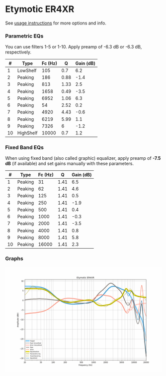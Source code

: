 # Etymotic ER4XR
See [usage instructions](https://github.com/jaakkopasanen/AutoEq#usage) for more options and info.

### Parametric EQs
You can use filters 1-5 or 1-10. Apply preamp of -6.3 dB or -6.3 dB, respectively.

|   # | Type      |   Fc (Hz) |    Q |   Gain (dB) |
|-----|-----------|-----------|------|-------------|
|   1 | LowShelf  |       105 | 0.7  |         6.2 |
|   2 | Peaking   |       186 | 0.88 |        -1.4 |
|   3 | Peaking   |       813 | 1.33 |         2.5 |
|   4 | Peaking   |      1658 | 0.49 |        -3.5 |
|   5 | Peaking   |      6952 | 1.06 |         6.3 |
|   6 | Peaking   |        54 | 2.52 |         0.2 |
|   7 | Peaking   |      4920 | 4.43 |        -0.6 |
|   8 | Peaking   |      6219 | 5.99 |         1.1 |
|   9 | Peaking   |      7326 | 6    |        -1.2 |
|  10 | HighShelf |     10000 | 0.7  |         1.2 |

### Fixed Band EQs
When using fixed band (also called graphic) equalizer, apply preamp of **-7.5 dB** (if available) and set gains manually with these parameters.

|   # | Type    |   Fc (Hz) |    Q |   Gain (dB) |
|-----|---------|-----------|------|-------------|
|   1 | Peaking |        31 | 1.41 |         6.5 |
|   2 | Peaking |        62 | 1.41 |         4.6 |
|   3 | Peaking |       125 | 1.41 |         0.5 |
|   4 | Peaking |       250 | 1.41 |        -1.9 |
|   5 | Peaking |       500 | 1.41 |         0.4 |
|   6 | Peaking |      1000 | 1.41 |        -0.3 |
|   7 | Peaking |      2000 | 1.41 |        -3.5 |
|   8 | Peaking |      4000 | 1.41 |         0.8 |
|   9 | Peaking |      8000 | 1.41 |         5.8 |
|  10 | Peaking |     16000 | 1.41 |         2.3 |

### Graphs
![](./Etymotic%20ER4XR.png)
